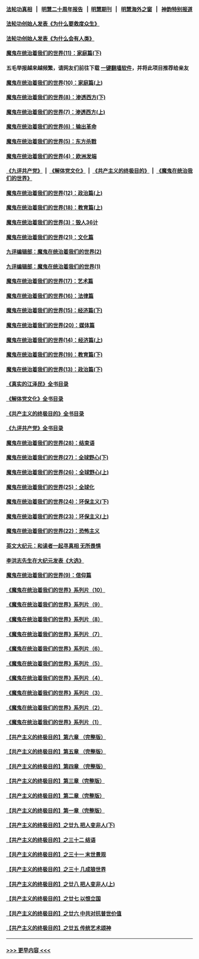 #### [法轮功真相](https://github.com/gfw-breaker/truth/blob/master/README.md?t=0) &nbsp;&nbsp;|&nbsp;&nbsp; [明慧二十周年报告](https://github.com/gfw-breaker/mh-reports/blob/master/README.md?t=0) &nbsp;&nbsp;|&nbsp;&nbsp;[明慧期刊](https://github.com/gfw-breaker/mh-qikan) &nbsp;&nbsp;|&nbsp;&nbsp; [明慧海外之窗](https://github.com/gfw-breaker/mh-news/blob/master/README.md?t=0) &nbsp;&nbsp;|&nbsp;&nbsp; [神韵特别报道](https://github.com/gfw-breaker/mh-news/blob/master/shenyun.md?t=0)
#### [法轮功创始人发表《为什么要救度众生》](../pages/nsc422/n13975246.md?t=05140043) 
#### [法轮功创始人发表《为什么会有人类》](../pages/nsc422/n13912117.md?t=05140043) 
#### [魔鬼在统治着我们的世界(11)：家庭篇(下)](../pages/nsc422/n10440961.md?t=05140043) 
#### 五毛举报越来越频繁，请网友们前往下载 [一键翻墙软件](https://github.com/gfw-breaker/ssr-accounts)，并将此项目推荐给亲友
#### [魔鬼在统治着我们的世界(10)：家庭篇(上)](../pages/nsc422/n10435448.md?t=05140043) 
#### [魔鬼在统治着我们的世界(8)：渗透西方(下)](../pages/nsc422/n10429603.md?t=05140043) 
#### [魔鬼在统治着我们的世界(7)：渗透西方(上)](../pages/nsc422/n10426013.md?t=05140043) 
#### [魔鬼在统治着我们的世界(6)：输出革命](../pages/nsc422/n10421536.md?t=05140043) 
#### [魔鬼在统治着我们的世界(5)：东方杀戮](../pages/nsc422/n10417707.md?t=05140043) 
#### [魔鬼在统治着我们的世界(4)：欧洲发端](../pages/nsc422/n10414890.md?t=05140043) 
#### [《九评共产党》](https://github.com/begood0513/9ping.md/blob/master/README.md) &nbsp;|&nbsp; [《解体党文化》](../../../../jtdwh.md/blob/master/README.md)  &nbsp;|&nbsp; [《共产主义的终极目的》](../../../../gczydzjmd.md/blob/master/README.md) &nbsp;|&nbsp; [《魔鬼在统治我们的世界》](../../../../mgztzwmdsj.md/blob/master/README.md) 
#### [魔鬼在统治着我们的世界(12)：政治篇(上)](../pages/nsc422/n10444576.md?t=05140043) 
#### [魔鬼在统治着我们的世界(18)：教育篇(上)](../pages/nsc422/n10526970.md?t=05140043) 
#### [魔鬼在统治着我们的世界(3)：毁人36计](../pages/nsc422/n10411583.md?t=05140043) 
#### [魔鬼在统治着我们的世界(21)：文化篇](../pages/nsc422/n10597706.md?t=05140043) 
#### [九评编辑部：魔鬼在统治着我们的世界(2)](../pages/nsc422/n10410036.md?t=05140043) 
#### [九评编辑部：魔鬼在统治着我们的世界(1)](../pages/nsc422/n10406825.md?t=05140043) 
#### [魔鬼在统治着我们的世界(17)：艺术篇](../pages/nsc422/n10499093.md?t=05140043) 
#### [魔鬼在统治着我们的世界(16)：法律篇](../pages/nsc422/n10485969.md?t=05140043) 
#### [魔鬼在统治着我们的世界(15)：经济篇(下)](../pages/nsc422/n10469975.md?t=05140043) 
#### [魔鬼在统治着我们的世界(20)：媒体篇](../pages/nsc422/n10586579.md?t=05140043) 
#### [魔鬼在统治着我们的世界(14)：经济篇(上)](../pages/nsc422/n10457370.md?t=05140043) 
#### [魔鬼在统治着我们的世界(19)：教育篇(下)](../pages/nsc422/n10564808.md?t=05140043) 
#### [魔鬼在统治着我们的世界(13)：政治篇(下)](../pages/nsc422/n10448270.md?t=05140043) 
#### [《真实的江泽民》全书目录](../pages/nsc422/n13721399.md?t=05140043) 
#### [《解体党文化》全书目录](../pages/nsc422/n13721157.md?t=05140043) 
#### [《共产主义的终极目的》全书目录](../pages/nsc422/n13721048.md?t=05140043) 
#### [《九评共产党》全书目录](../pages/nsc422/n13708085.md?t=05140043) 
#### [魔鬼在统治着我们的世界(28)：结束语](../pages/nsc422/n10936246.md?t=05140043) 
#### [魔鬼在统治着我们的世界(27)：全球野心(下)](../pages/nsc422/n10928319.md?t=05140043) 
#### [魔鬼在统治着我们的世界(26)：全球野心(上)](../pages/nsc422/n10900318.md?t=05140043) 
#### [魔鬼在统治着我们的世界(25)：全球化](../pages/nsc422/n10788205.md?t=05140043) 
#### [魔鬼在统治着我们的世界(24)：环保主义(下)](../pages/nsc422/n10695307.md?t=05140043) 
#### [魔鬼在统治着我们的世界(23)：环保主义(上)](../pages/nsc422/n10688613.md?t=05140043) 
#### [魔鬼在统治着我们的世界(22)：恐怖主义](../pages/nsc422/n10614727.md?t=05140043) 
#### [英文大纪元：和读者一起寻真相 无所畏惧](../pages/nsc422/n12542027.md?t=05140043) 
#### [李洪志先生在大纪元发表《大选》](../pages/nsc422/n12534746.md?t=05140043) 
#### [魔鬼在统治着我们的世界(9)：信仰篇](../pages/nsc422/n10432159.md?t=05140043) 
#### [《魔鬼在统治着我们的世界》系列片（10）](../pages/nsc422/n12292670.md?t=05140043) 
#### [《魔鬼在统治着我们的世界》系列片（9）](../pages/nsc422/n12290859.md?t=05140043) 
#### [《魔鬼在统治着我们的世界》系列片（8）](../pages/nsc422/n12287445.md?t=05140043) 
#### [《魔鬼在统治着我们的世界》系列片（7）](../pages/nsc422/n12283425.md?t=05140043) 
#### [《魔鬼在统治着我们的世界》系列片（6）](../pages/nsc422/n12282314.md?t=05140043) 
#### [《魔鬼在统治着我们的世界》系列片（5）](../pages/nsc422/n12281419.md?t=05140043) 
#### [《魔鬼在统治着我们的世界》系列片（4）](../pages/nsc422/n12274024.md?t=05140043) 
#### [《魔鬼在统治着我们的世界》系列片（3）](../pages/nsc422/n12271322.md?t=05140043) 
#### [《魔鬼在统治着我们的世界》系列片（2）](../pages/nsc422/n12269049.md?t=05140043) 
#### [《魔鬼在统治着我们的世界》系列片（1）](../pages/nsc422/n12267575.md?t=05140043) 
#### [【共产主义的终极目的】第六章 （完整版）](../pages/nsc422/n11428913.md?t=05140043) 
#### [【共产主义的终极目的】第五章 （完整版）](../pages/nsc422/n11428912.md?t=05140043) 
#### [【共产主义的终极目的】第四章 （完整版）](../pages/nsc422/n11428907.md?t=05140043) 
#### [【共产主义的终极目的】第三章（完整版）](../pages/nsc422/n11428848.md?t=05140043) 
#### [【共产主义的终极目的】第二章（完整版）](../pages/nsc422/n11428831.md?t=05140043) 
#### [【共产主义的终极目的】第一章（完整版）](../pages/nsc422/n11417651.md?t=05140043) 
#### [【共产主义的终极目的】之廿九 把人变非人(下)](../pages/nsc422/n11344140.md?t=05140043) 
#### [【共产主义的终极目的】之三十二 结语](../pages/nsc422/n11360535.md?t=05140043) 
#### [【共产主义的终极目的】之三十一 末世景观](../pages/nsc422/n11351129.md?t=05140043) 
#### [【共产主义的终极目的】之三十 几成狼世界](../pages/nsc422/n11348280.md?t=05140043) 
#### [【共产主义的终极目的】之廿八 把人变非人(上)](../pages/nsc422/n11340492.md?t=05140043) 
#### [【共产主义的终极目的】之廿七 以恨立国](../pages/nsc422/n11336944.md?t=05140043) 
#### [【共产主义的终极目的】之廿六 中共对抗普世价值](../pages/nsc422/n11324785.md?t=05140043) 
#### [【共产主义的终极目的】之廿五 传统艺术颂神](../pages/nsc422/n11296396.md?t=05140043) 

----
#### [ >>> 更早内容 <<< ](../indexes/nsc422-earlier.md)
